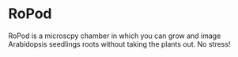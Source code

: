 # RoPod
RoPod is a microscpy chamber in which you can grow and image Arabidopsis seedlings roots without taking the plants out. No stress!

